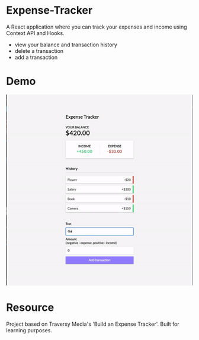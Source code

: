 # Expense-Tracker 
A React application where you can track your expenses and income using Context API and Hooks. 

- view your balance and transaction history
- delete a transaction 
- add a transaction  

# Demo 
![demo](/client/public/expense-tracker.gif)

# Resource
Project based on Traversy Media's 'Build an Expense Tracker'. Built for learning purposes. 